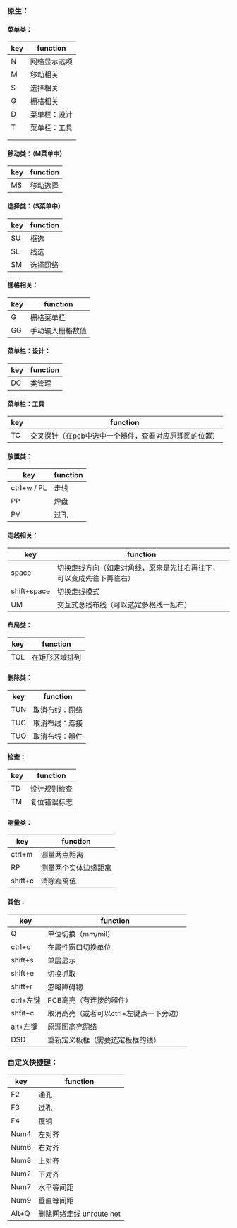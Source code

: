 ### 原生：

#### 菜单类：

| key  | function     |
| ---- | ------------ |
| N    | 网络显示选项 |
| M    | 移动相关     |
| S    | 选择相关     |
| G    | 栅格相关     |
| D    | 菜单栏：设计 |
| T    | 菜单栏：工具 |
|      |              |
|      |              |

#### 移动类：（M菜单中）

| key  | function |
| ---- | -------- |
| MS   | 移动选择 |

#### 选择类：（S菜单中）

| key  | function |
| ---- | -------- |
| SU   | 框选     |
| SL   | 线选     |
| SM   | 选择网络 |

#### 栅格相关：

| key  | function         |
| ---- | ---------------- |
| G    | 栅格菜单栏       |
| GG   | 手动输入栅格数值 |

#### 菜单栏：设计：

| key  | function |
| ---- | -------- |
| DC   | 类管理   |

#### 菜单栏：工具

| key  | function                                              |
| ---- | ----------------------------------------------------- |
| TC   | 交叉探针（在pcb中选中一个器件，查看对应原理图的位置） |

#### 放置类：

| key         | function |
| ----------- | -------- |
| ctrl+w / PL | 走线     |
| PP          | 焊盘     |
| PV          | 过孔     |

#### 走线相关：

| key         | function                                                     |
| ----------- | ------------------------------------------------------------ |
| space       | 切换走线方向（如走对角线，原来是先往右再往下，可以变成先往下再往右） |
| shift+space | 切换走线模式                                                 |
| UM          | 交互式总线布线（可以选定多根线一起布）                       |


#### 布局类：

| key  | function       |
| ---- | -------------- |
| TOL  | 在矩形区域排列 |

#### 删除类：

| key  | function       |
| ---- | -------------- |
| TUN  | 取消布线：网络 |
| TUC  | 取消布线：连接 |
| TUO  | 取消布线：器件 |

#### 检查：

| key  | function     |
| ---- | ------------ |
| TD   | 设计规则检查 |
| TM   | 复位错误标志 |

#### 测量类：

| key     | function             |
| ------- | -------------------- |
| ctrl+m  | 测量两点距离         |
| RP      | 测量两个实体边缘距离 |
| shift+c | 清除距离值           |

#### 其他：

| key       | function                                |
| --------- | --------------------------------------- |
| Q         | 单位切换（mm/mil）                      |
| ctrl+q    | 在属性窗口切换单位                      |
| shift+s   | 单层显示                                |
| shift+e   | 切换抓取                                |
| shift+r   | 忽略障碍物                              |
| ctrl+左键 | PCB高亮（有连接的器件）                 |
| shfit+c   | 取消高亮（或者可以ctrl+左键点一下旁边） |
| alt+左键  | 原理图高亮网络                          |
| DSD       | 重新定义板框（需要选定板框的线）        |


### 自定义快捷键：

| key  | function   |
| ---- | ---------- |
| F2   | 通孔       |
| F3   | 过孔       |
| F4   | 覆铜       |
| Num4 | 左对齐     |
| Num6 | 右对齐     |
| Num8 | 上对齐     |
| Num2 | 下对齐     |
| Num7 | 水平等间距 |
| Num9 | 垂直等间距 |
| Alt+Q | 删除网络走线  unroute net |
